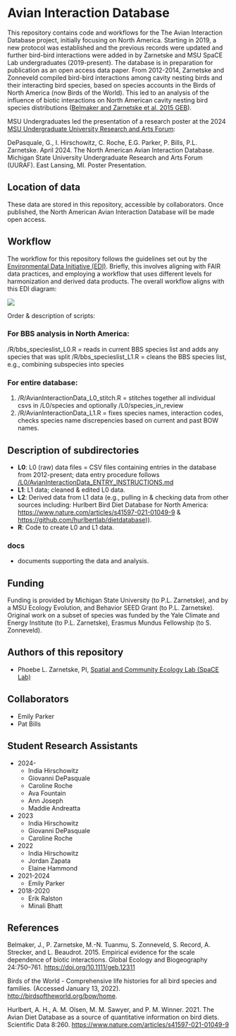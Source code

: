 # Avian Interaction Database 
This repository contains code and workflows for the The Avian Interaction Database project, initially focusing on North America. Starting in 2019, a new protocol was established and the previous records were updated and further bird-bird interactions were added in by Zarnetske and MSU SpaCE Lab undergraduates (2019-present). The database is in preparation for publication as an open access data paper. From 2012-2014, Zarnetske and Zonneveld compiled bird-bird interactions among cavity nesting birds and their interacting bird species, based on species accounts in the Birds of North America (now Birds of the World). This led to an analysis of the influence of biotic interactions on North American cavity nesting bird species distributions ([Belmaker and Zarnetske et al. 2015 GEB](https://onlinelibrary.wiley.com/doi/full/10.1111/geb.12311)). 

MSU Undergraduates led the presentation of a research poster at the 2024 [MSU Undergraduate University Research and Arts Forum](https://urca.msu.edu/uuraf):

DePasquale, G., I. Hirschowitz, C. Roche, E.G. Parker, P. Bills, P.L. Zarnetske. April 2024. The North American Avian Interaction Database. Michigan State University Undergraduate Research and Arts Forum (UURAF). East Lansing, MI. Poster Presentation.

## Location of data

These data are stored in this repository, accessible by collaborators. Once published, the North American Avian Interaction Database will be made open access.

## Workflow

The workflow for this repository follows the guidelines set out by the [Environmental Data Initiative (EDI)]((https://edirepository.org/)). Briefly, this involves aligning with FAIR data practices, and employing a workflow that uses different levels for harmonization and derived data products. The overall workflow aligns with this EDI diagram: 

<img src="https://edirepository.org/static/images/thematic-standardization-workflow.png" class="inline"/>

Order & description of scripts:

### For BBS analysis in North America: 
/R/bbs_specieslist_L0.R = reads in current BBS species list and adds any species that was split
/R/bbs_specieslist_L1.R = cleans the BBS species list, e.g., combining subspecies into species 

### For entire database: 
1. /R/AvianInteractionData_L0_stitch.R = stitches together all individual csvs in /L0/species and optionally /L0/species_in_review
2. /R/AvianInteractionData_L1.R = fixes species names, interaction codes, checks species name discrepencies based on current and past BOW names.  

## Description of subdirectories 

- **L0**: L0 (raw) data files = CSV files containing entries in the database from 2012-present; data entry procedure follows [/L0/AvianInteractionData_ENTRY_INSTRUCTIONS.md](L0/AvianInteractionData_ENTRY_INSTRUCTIONS.md)
- **L1**: L1 data; cleaned & edited L0 data. 
- **L2**: Derived data from L1 data (e.g., pulling in & checking data from other sources including: Hurlbert Bird Diet Database for North America: https://www.nature.com/articles/s41597-021-01049-9 & https://github.com/hurlbertlab/dietdatabase)).
- **R**: Code to create L0 and L1 data.

### docs
- documents supporting the data and analysis.

## Funding 
Funding is provided by Michigan State University (to P.L. Zarnetske), and by a MSU Ecology Evolution, and Behavior SEED Grant (to P.L. Zarnetske). Original work on a subset of species was funded by the Yale Climate and Energy Institute (to P.L. Zarnetske), Erasmus Mundus Fellowship (to S. Zonneveld). 

## Authors of this repository

* Phoebe L. Zarnetske, PI, [Spatial and Community Ecology Lab (SpaCE Lab)](https://www.communityecologylab.com)

## Collaborators
* Emily Parker
* Pat Bills

## Student Research Assistants
* 2024-
  - India Hirschowitz
  - Giovanni DePasquale
  - Caroline Roche
  - Ava Fountain
  - Ann Joseph
  - Maddie Andreatta   
* 2023
  - India Hirschowitz
  - Giovanni DePasquale
  - Caroline Roche
* 2022
  - India Hirschowitz
  - Jordan Zapata
  - Elaine Hammond
* 2021-2024
  - Emily Parker
* 2018-2020
  - Erik Ralston
  - Minali Bhatt

## References

Belmaker, J., P. Zarnetske, M.-N. Tuanmu, S. Zonneveld, S. Record, A. Strecker, and L. Beaudrot. 2015. Empirical evidence for the scale dependence of biotic interactions. Global Ecology and Biogeography 24:750–761. https://doi.org/10.1111/geb.12311

Birds of the World - Comprehensive life histories for all bird species and families. (Accessed January 13, 2022). http://birdsoftheworld.org/bow/home.

Hurlbert, A. H., A. M. Olsen, M. M. Sawyer, and P. M. Winner. 2021. The Avian Diet Database as a source of quantitative information on bird diets. Scientific Data 8:260. https://www.nature.com/articles/s41597-021-01049-9

